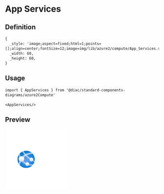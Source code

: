 # App Services

## Definition

```
{
  _style: 'image;aspect=fixed;html=1;points=[];align=center;fontSize=12;image=img/lib/azure2/compute/App_Services.svg;strokeColor=none;',
  _width: 60,
  _height: 60,
}
```

## Usage

```
import { AppServices } from '@diac/standard-components-diagrams/azure2Compute'

<AppServices/>
```

## Preview

<img src="./app-services.png" width="200"/>
